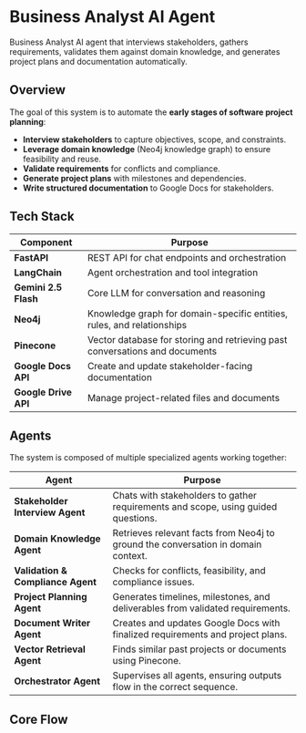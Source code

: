 # **Business Analyst AI Agent**

Business Analyst AI agent that interviews stakeholders, gathers requirements, validates them against domain knowledge, and generates project plans and documentation automatically.


## **Overview**

The goal of this system is to automate the **early stages of software project planning**:
- **Interview stakeholders** to capture objectives, scope, and constraints.
- **Leverage domain knowledge** (Neo4j knowledge graph) to ensure feasibility and reuse.
- **Validate requirements** for conflicts and compliance.
- **Generate project plans** with milestones and dependencies.
- **Write structured documentation** to Google Docs for stakeholders.


## **Tech Stack**

| Component            | Purpose |
|----------------------|---------|
| **FastAPI**          | REST API for chat endpoints and orchestration |
| **LangChain**        | Agent orchestration and tool integration |
| **Gemini 2.5 Flash** | Core LLM for conversation and reasoning |
| **Neo4j**            | Knowledge graph for domain-specific entities, rules, and relationships |
| **Pinecone**         | Vector database for storing and retrieving past conversations and documents |
| **Google Docs API**  | Create and update stakeholder-facing documentation |
| **Google Drive API** | Manage project-related files and documents |


## **Agents**

The system is composed of multiple specialized agents working together:

| Agent | Purpose |
|-------|---------|
| **Stakeholder Interview Agent** | Chats with stakeholders to gather requirements and scope, using guided questions. |
| **Domain Knowledge Agent** | Retrieves relevant facts from Neo4j to ground the conversation in domain context. |
| **Validation & Compliance Agent** | Checks for conflicts, feasibility, and compliance issues. |
| **Project Planning Agent** | Generates timelines, milestones, and deliverables from validated requirements. |
| **Document Writer Agent** | Creates and updates Google Docs with finalized requirements and project plans. |
| **Vector Retrieval Agent** | Finds similar past projects or documents using Pinecone. |
| **Orchestrator Agent** | Supervises all agents, ensuring outputs flow in the correct sequence. |



## **Core Flow**


